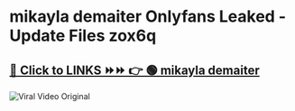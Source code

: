 
 # mikayla demaiter Onlyfans Leaked - Update Files zox6q

## <h2><a href="https://clipsfans.com/mikayla_demaiter&ref=git">🔗 Click to LINKS ⏩⏩ 👉 🟢 mikayla demaiter </a></h2>

<a href="https://clipsfans.com/mikayla_demaiter&ref=git" rel="nofollow" data-target="animated-image.originalLink"><img src="https://i.ibb.co.com/xMMVF88/686577567.gif" alt="Viral Video Original" style="max-width: 100%; display: inline-block;" data-target="animated-image.originalImage"></a>

